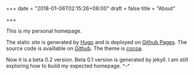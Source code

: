 +++
date = "2018-01-06T02:15:26+08:00"
draft = false
title = "About"

+++

This is my personal homepage. 

The static site is generated by [Hugo](http://gohugo.io) and is deployed on [Github Pages](https://pages.github.com/). The source code is availlable on [Github](https://github.com/orianna-zzo/blog-hugo). The theme is [cocoa](http://github.com/nishanths/cocoa-hugo-theme).

Now it is a beta 0.2 version. Beta 0.1 version is generated by jekyll. I am still exploring how to build my expected homepage. ^-^
